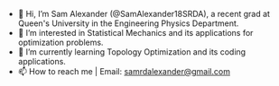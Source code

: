 - 👋 Hi, I’m Sam Alexander (@SamAlexander18SRDA), a recent grad at Queen's University in the Engineering Physics Department.
- 👀 I’m interested in Statistical Mechanics and its applications for optimization problems.
- 🌱 I’m currently learning Topology Optimization and its coding applications.
- 📫 How to reach me  | Email: samrdalexander@gmail.com

<!---
SamAlexander18SRDA/SamAlexander18SRDA is a ✨ special ✨ repository because its `README.md` (this file) appears on your GitHub profile.
You can click the Preview link to take a look at your changes.
--->
